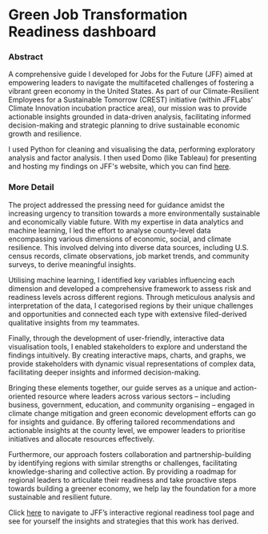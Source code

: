 # Green Job Transformation Readiness dashboard

### Abstract
A comprehensive guide I developed for Jobs for the Future (JFF) aimed at empowering leaders to navigate the multifaceted challenges of fostering a vibrant green economy in the United States. As part of our Climate-Resilient Employees for a Sustainable Tomorrow (CREST) initiative (within JFFLabs’ Climate Innovation incubation practice area), our mission was to provide actionable insights grounded in data-driven analysis, facilitating informed decision-making and strategic planning to drive sustainable economic growth and resilience.

I used Python for cleaning and visualising the data, performing exploratory analysis and factor analysis. I then used Domo (like Tableau) for presenting and hosting my findings on JFF's website, which you can find [here](https://info.jff.org/assessing-regional-readiness-for-action).

### More Detail
The project addressed the pressing need for guidance amidst the increasing urgency to transition towards a more environmentally sustainable and economically viable future. With my expertise in data analytics and machine learning, I led the effort to analyse county-level data encompassing various dimensions of economic, social, and climate resilience. This involved delving into diverse data sources, including U.S. census records, climate observations, job market trends, and community surveys, to derive meaningful insights.

Utilising machine learning, I identified key variables influencing each dimension and developed a comprehensive framework to assess risk and readiness levels across different regions. Through meticulous analysis and interpretation of the data, I categorised regions by their unique challenges and opportunities and connected each type with extensive filed-derived qualitative insights from my teammates.

Finally, through the development of user-friendly, interactive data visualisation tools, I enabled stakeholders to explore and understand the findings intuitively. By creating interactive maps, charts, and graphs, we provide stakeholders with dynamic visual representations of complex data, facilitating deeper insights and informed decision-making.

Bringing these elements together, our guide serves as a unique and action-oriented resource where leaders across various sectors – including business, government, education, and community organising – engaged in climate change mitigation and green economic development efforts can go for insights and guidance. By offering tailored recommendations and actionable insights at the county level, we empower leaders to prioritise initiatives and allocate resources effectively.

Furthermore, our approach fosters collaboration and partnership-building by identifying regions with similar strengths or challenges, facilitating knowledge-sharing and collective action. By providing a roadmap for regional leaders to articulate their readiness and take proactive steps towards building a greener economy, we help lay the foundation for a more sustainable and resilient future.

Click [here](https://info.jff.org/assessing-regional-readiness-for-action) to navigate to JFF’s interactive regional readiness tool page and see for yourself the insights and strategies that this work has derived.
